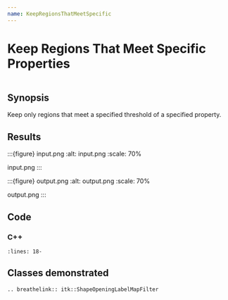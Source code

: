 ```yaml
---
name: KeepRegionsThatMeetSpecific
---
```


# Keep Regions That Meet Specific Properties

```{index} single: ShapeOpeningLabelMapFilter single: region pair: threshold; property
```

## Synopsis

Keep only regions that meet a specified threshold of a specified property.

## Results

:::{figure} input.png
:alt: input.png
:scale: 70%

input.png
:::

:::{figure} output.png
:alt: output.png
:scale: 70%

output.png
:::

## Code

### C++

```{literalinclude} Code.cxx
:lines: 18-
```

## Classes demonstrated

```{eval-rst}
.. breathelink:: itk::ShapeOpeningLabelMapFilter
```
